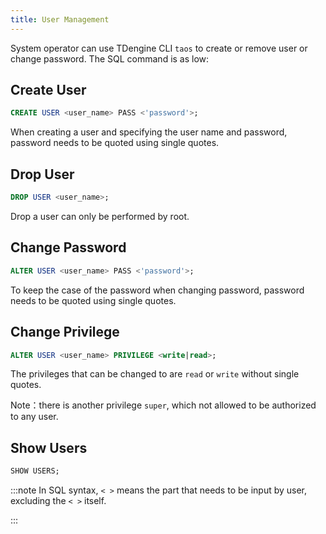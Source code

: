 ```yaml
---
title: User Management
---
```


System operator can use TDengine CLI `taos` to create or remove user or change password. The SQL command is as low:

## Create User

```sql
CREATE USER <user_name> PASS <'password'>;
```

When creating a user and specifying the user name and password, password needs to be quoted using single quotes.

## Drop User

```sql
DROP USER <user_name>;
```

Drop a user can only be performed by root.

## Change Password

```sql
ALTER USER <user_name> PASS <'password'>;
```

To keep the case of the password when changing password, password needs to be quoted using single quotes.

## Change Privilege

```sql
ALTER USER <user_name> PRIVILEGE <write|read>;
```

The privileges that can be changed to are `read` or `write` without single quotes.

Note：there is another privilege `super`, which not allowed to be authorized to any user.

## Show Users

```sql
SHOW USERS;
```

:::note
In SQL syntax, `< >` means the part that needs to be input by user, excluding the `< >` itself.

:::
